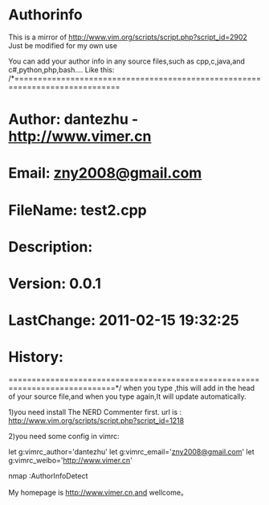 # Authorinfo
This is a mirror of http://www.vim.org/scripts/script.php?script_id=2902
Just be modified for my own use

You can add your author info in any source files,such as cpp,c,java,and c#,python,php,bash....
Like this:
/*=============================================================================
#  Author:          dantezhu - http://www.vimer.cn
#  Email:           zny2008@gmail.com
#  FileName:        test2.cpp
#  Description:     
#  Version:         0.0.1
#  LastChange:      2011-02-15 19:32:25
#  History:         
=============================================================================*/
when you type <F4>,this will add in the head of your source file,and when you type <F4> again,It will update automatically.

1)you need install The NERD Commenter first.
url is : http://www.vim.org/scripts/script.php?script_id=1218

2)you need some config in vimrc:

let g:vimrc_author='dantezhu'
let g:vimrc_email='zny2008@gmail.com'
let g:vimrc_weibo='http://www.vimer.cn'

nmap <F4> :AuthorInfoDetect<cr>


My homepage is http://www.vimer.cn,and wellcome。
